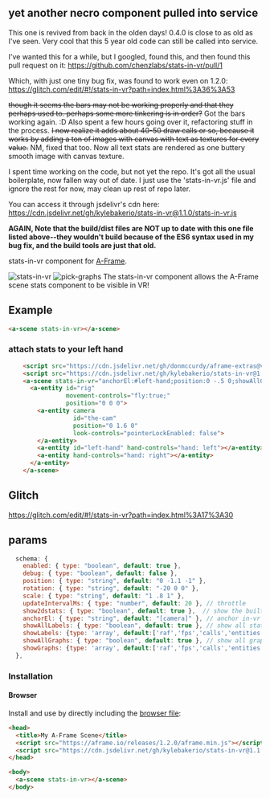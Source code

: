 ## yet another necro component pulled into service

This one is revived from back in the olden days! 0.4.0 is close to as old as I've seen. Very cool that this 5 year old code can still be called into service.

I've wanted this for a while, but I googled, found this, and then found this pull request on it:
https://github.com/chenzlabs/stats-in-vr/pull/1

Which, with just one tiny bug fix, was found to work even on 1.2.0: https://glitch.com/edit/#!/stats-in-vr?path=index.html%3A36%3A53

~~though it seems the bars may not be working properly and that they perhaps used to. perhaps some more tinkering is in order?~~ Got the bars working again. :D Also spent a few hours going over it, refactoring stuff in the process. ~~I now realize it adds about 40-50 draw calls or so, because it works by adding a ton of images with canvas with text as textures for every value.~~ NM, fixed that too. Now all text stats are rendered as one buttery smooth image with canvas texture.

I spent time working on the code, but not yet the repo. It's got all the usual boilerplate, now fallen way out of date. I just use the 'stats-in-vr.js' file and ignore the rest for now, may clean up rest of repo later. 

You can access it through jsdelivr's cdn here: https://cdn.jsdelivr.net/gh/kylebakerio/stats-in-vr@1.1.0/stats-in-vr.js

**AGAIN, Note that the build/dist files are NOT up to date with this one file listed above--they wouldn't build because of the ES6 syntax used in my bug fix, and the build tools are just that old.**

stats-in-vr component for [A-Frame](https://aframe.io).

![stats-in-vr](https://user-images.githubusercontent.com/6391152/130007970-a512c190-0a4e-4f0d-8c40-0d8e1e9e58e8.png)
![pick-graphs](https://user-images.githubusercontent.com/6391152/130017676-8de7e02b-268e-4896-89cb-3006e5a8dd58.png)
The stats-in-vr component allows the A-Frame scene stats component to be visible in VR!


## Example

```html
<a-scene stats-in-vr></a-scene>
```

### attach stats to your left hand
```html
    <script src="https://cdn.jsdelivr.net/gh/donmccurdy/aframe-extras@v6.1.1/dist/aframe-extras.min.js"></script>
    <script src="https://cdn.jsdelivr.net/gh/kylebakerio/stats-in-vr@1.1.0/stats-in-vr.js"></script>
    <a-scene stats-in-vr="anchorEl:#left-hand;position:0 -.5 0;showAllGraphs:true; debug:true;" renderer="physicallyCorrectLights: true">
      <a-entity id="rig"
                movement-controls="fly:true;"
                position="0 0 0">
        <a-entity camera
                  id="the-cam"
                  position="0 1.6 0"
                  look-controls="pointerLockEnabled: false">
        </a-entity>
        <a-entity id="left-hand" hand-controls="hand: left"></a-entity>
        <a-entity hand-controls="hand: right"></a-entity>
      </a-entity>
    </a-scene>
```

## Glitch
https://glitch.com/edit/#!/stats-in-vr?path=index.html%3A17%3A30

## params
```js
  schema: {
    enabled: { type: "boolean", default: true },
    debug: { type: "boolean", default: false },
    position: { type: "string", default: "0 -1.1 -1" },
    rotation: { type: "string", default: "-20 0 0" },
    scale: { type: "string", default: "1 .8 1" },
    updateIntervalMs: { type: "number", default: 20 }, // throttle
    show2dstats: { type: "boolean", default: true },  // show the built-in 'stats' component when not in VR
    anchorEl: { type: "string", default: "[camera]" }, // anchor in-vr stats to something other than the camera
    showAllLabels: { type: "boolean", default: true }, // show all stats available from stats component
    showLabels: {type: 'array', default:['raf','fps','calls','entities']}, // e.g., ['raf','fps','calls','entities']
    showAllGraphs: { type: "boolean", default: true }, // show all graphs available from stats component
    showGraphs: {type: 'array', default:['raf','fps','calls','entities']}, // e.g., ['raf','fps','calls','entities']
  },
```

### Installation

#### Browser

Install and use by directly including the [browser file](dist):

```html
<head>
  <title>My A-Frame Scene</title>
  <script src="https://aframe.io/releases/1.2.0/aframe.min.js"></script>
  <script src="https://cdn.jsdelivr.net/gh/kylebakerio/stats-in-vr@1.1.0/stats-in-vr.js"></script>
</head>

<body>
  <a-scene stats-in-vr></a-scene>
</body>
```

